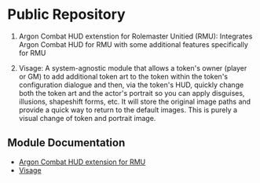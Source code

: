 # Public Repository

1. Argon Combat HUD extenstion for Rolemaster Unitied (RMU): Integrates Argon Combat HUD for RMU with some additional features specifically for RMU

2. Visage: A system-agnostic module that allows a token's owner (player or GM) to add additional token art to the token within the token's configuration dialogue and then, via the token's HUD, quickly change both the token art and the actor's portrait so you can apply disguises, illusions, shapeshift forms, etc. It will store the original image paths and provide a quick way to return to the default images. This is purely a visual change of token and portrait image.

## Module Documentation

*   [Argon Combat HUD extension for RMU](argon-combat-hud.md)
*   [Visage](visage.md)
